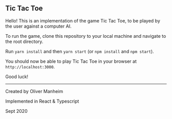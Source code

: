 ## Tic Tac Toe

Hello! This is an implementation of the game Tic Tac Toe, to be played by the user against a computer AI.

To run the game, clone this repository to your local machine and navigate to the root directory.

Run `yarn install` and then `yarn start` (or `npm install` and `npm start`).

You should now be able to play Tic Tac Toe in your browser at `http://localhost:3000`.

Good luck!

----

Created by Oliver Manheim

Implemented in React & Typescript

Sept 2020
